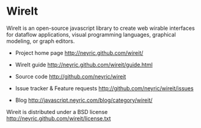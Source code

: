 # WireIt

WireIt is an open-source javascript library to create web wirable interfaces for dataflow applications, visual programming languages, graphical modeling, or graph editors.

 * Project home page
   <http://neyric.github.com/wireit/>

 * WireIt guide
 	 <http://neyric.github.com/wireit/guide.html>
    
 * Source code
   <http://github.com/neyric/wireit>

 * Issue tracker & Feature requests
	 <http://github.com/neyric/wireit/issues>
	
 * Blog
   <http://javascript.neyric.com/blog/category/wireit/>

Wireit is distributed under a BSD license
<http://neyric.github.com/wireit/license.txt>